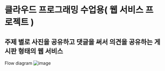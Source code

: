 # 클라우드 프로그래밍 수업용( 웹 서비스 프로젝트 )

## 주제 별로 사진을 공유하고 댓글을 써서 의견을 공유하는 게시판 형태의 웹 서비스 
Flow diagram 
![image](https://user-images.githubusercontent.com/93897045/168518389-b480be45-b9e1-45bd-b0f1-bf842e0319e2.png)

